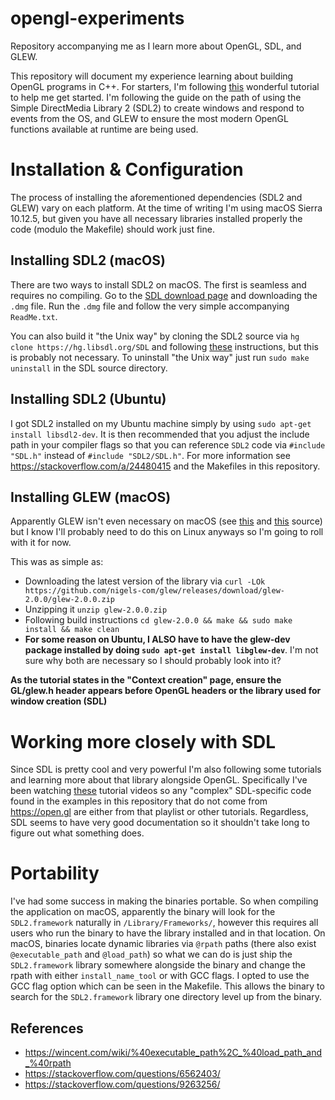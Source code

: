 # opengl-experiments
Repository accompanying me as I learn more about OpenGL, SDL, and GLEW.

This repository will document my experience learning about building OpenGL programs in C++. For starters, I'm following [this](https://open.gl)
wonderful tutorial to help me get started. I'm following the guide on the path of using the Simple DirectMedia Library 2 (SDL2) to create windows
and respond to events from the OS, and GLEW to ensure the most modern OpenGL functions available at runtime are being used.

# Installation & Configuration

The process of installing the aforementioned dependencies (SDL2 and GLEW) vary on each platform. At the time of writing I'm using macOS Sierra
10.12.5, but given you have all necessary libraries installed properly the code (modulo the Makefile) should work just fine.

## Installing SDL2 (macOS)

There are two ways to install SDL2 on macOS. The first is seamless and requires no compiling. Go to the
[SDL download page](https://www.libsdl.org/download-2.0.php) and downloading the `.dmg` file. Run the `.dmg` file and follow the very simple
accompanying `ReadMe.txt`.

You can also build it "the Unix way" by cloning the SDL2 source via `hg clone https://hg.libsdl.org/SDL` and following
[these](https://wiki.libsdl.org/Installation#Mac_OS_X) instructions, but this is probably not necessary. To uninstall
"the Unix way" just run `sudo make uninstall` in the SDL source directory.

## Installing SDL2 (Ubuntu)

I got SDL2 installed on my Ubuntu machine simply by using `sudo apt-get install libsdl2-dev`. It is then recommended that you adjust the include
path in your compiler flags so that you can reference `SDL2` code via `#include "SDL.h"` instead of `#include "SDL2/SDL.h"`. For more information
see https://stackoverflow.com/a/24480415 and the Makefiles in this repository.

## Installing GLEW (macOS)

Apparently GLEW isn't even necessary on macOS
(see [this](https://stackoverflow.com/a/22116623/3947332) and [this](https://stackoverflow.com/questions/12229714) source) but I know
I'll probably need to do this on Linux anyways so I'm going to roll with it for now.

This was as simple as:

 - Downloading the latest version of the library via `curl -LOk https://github.com/nigels-com/glew/releases/download/glew-2.0.0/glew-2.0.0.zip`
 - Unzipping it `unzip glew-2.0.0.zip`
 - Following build instructions `cd glew-2.0.0 && make && sudo make install && make clean`
 - **For some reason on Ubuntu, I ALSO have to have the glew-dev package installed by doing `sudo apt-get install libglew-dev`**. I'm not sure
    why both are necessary so I should probably look into it?

**As the tutorial states in the "Context creation" page, ensure the GL/glew.h header appears before OpenGL headers or the library used for window creation (SDL)**

# Working more closely with SDL

Since SDL is pretty cool and very powerful I'm also following some tutorials and learning more about that library alongside OpenGL. Specifically I've
been watching [these](https://www.youtube.com/playlist?list=PL1H1sBF1VAKXMz8kETLHRo1LwnvB08Q2J) tutorial videos so any "complex" SDL-specific code found
in the examples in this repository that do not come from https://open.gl are either from that playlist or other tutorials. Regardless, SDL seems to have
very good documentation so it shouldn't take long to figure out what something does.

# Portability

I've had some success in making the binaries portable. So when compiling the application on macOS, apparently the binary will
look for the `SDL2.framework` naturally in `/Library/Frameworks/`, however this requires all users who run the binary to have
the library installed and in that location. On macOS, binaries locate dynamic libraries via `@rpath` paths (there also exist
`@executable_path` and `@load_path`) so what we can do is just ship the `SDL2.framework` library somewhere alongside the binary
and change the rpath with either `install_name_tool` or with GCC flags. I opted to use the GCC flag option which can be seen in
the Makefile. This allows the binary to search for the `SDL2.framework` library one directory level up from the binary.

## References

 - https://wincent.com/wiki/%40executable_path%2C_%40load_path_and_%40rpath
 - https://stackoverflow.com/questions/6562403/
 - https://stackoverflow.com/questions/9263256/
